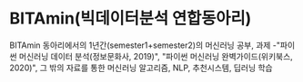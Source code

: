 # BITAmin(빅데이터분석 연합동아리)

BITAmin 동아리에서의 1년간(semester1+semester2)의 머신러닝 공부, 과제
-"파이썬 머신러닝 데이터 분석(정보문화사, 2019)", "파이썬 머신러닝 완벽가이드(위키북스, 2020)", 그 밖의 자료를 통한 머신러닝 알고리즘, NLP, 추천시스템, 딥러닝 학습
